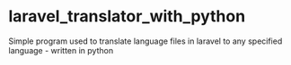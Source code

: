 # laravel_translator_with_python
Simple program used to translate language files in laravel to any specified language - written in python
